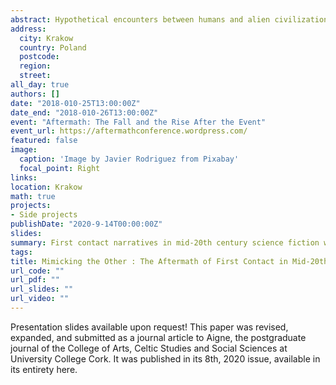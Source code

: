```yaml
---
abstract: Hypothetical encounters between humans and alien civilizations have been a hallmark of science fiction since the inception of the genre. However, the accompanying transformation of human society in these narratives has been largely neglected in critical analyses, especially by those that fit under the "cognitive" moniker. This paper fill this gap, by comparing how the aftermath of first contact is treated in novels by the "Big Three" of mid-twentieth century science fiction - Clarke (Childhood's End), Asimov (The Gods Themselves), and Heinlein (Stranger in a Strange Land). The paper argues that the stucture of first contact in this narratives is deliberately crafted to appeal to both contemporary cultural (mainly Cold War related) anxieties, and to hard-wired biological biases. The upshot of first contact in these novels is always hyper sociality — for better or worse. In addition, their success hinges on the depiction of a post humanist perspective — focusing either on aliens or on "altered" humans. The paper also featured a "lightweight" sentiment analysis, using Matthew Jockers' "syuzhet" package, which revealed the emotional valence of the post-event transformation of humanity.
address:
  city: Krakow
  country: Poland
  postcode:
  region:
  street:
all_day: true
authors: []
date: "2018-010-25T13:00:00Z"
date_end: "2018-010-26T13:00:00Z"
event: "Aftermath: The Fall and the Rise After the Event"
event_url: https://aftermathconference.wordpress.com/
featured: false
image:
  caption: 'Image by Javier Rodriguez from Pixabay'
  focal_point: Right
links:
location: Krakow
math: true
projects:
- Side projects
publishDate: "2020-9-14T00:00:00Z"
slides: 
summary: First contact narratives in mid-20th century science fiction were not only commonplace, but displayed certain similarities. I argue that the interplay between Cold War cultural anxieties and certain cognitive biases contributed towards the popularity of a unique variation of the first contact trope.
tags: 
title: Mimicking the Other : The Aftermath of First Contact in Mid-20th Century Science Fiction Novels
url_code: ""
url_pdf: ""
url_slides: ""
url_video: ""
---
```

Presentation slides available upon request! This paper was revised, expanded, and submitted as a journal article to Aigne, the postgraduate journal of the College of Arts, Celtic Studies and Social Sciences at University College Cork. It was published in its 8th, 2020 issue, available in its entirety here. 